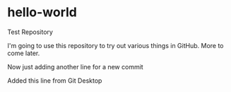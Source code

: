 # hello-world
Test Repository

I'm going to use this repository to try out various things in GitHub.
More to come later.

Now just adding another line for a new commit

Added this line from Git Desktop